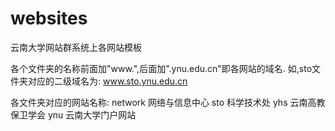 websites
========

云南大学网站群系统上各网站模板

各个文件夹的名称前面加"www.",后面加".ynu.edu.cn"即各网站的域名.
如,sto文件夹对应的二级域名为: www.sto.ynu.edu.cn

各文件夹对应的网站名称:
network   网络与信息中心
sto       科学技术处
yhs       云南高教保卫学会
ynu       云南大学门户网站
